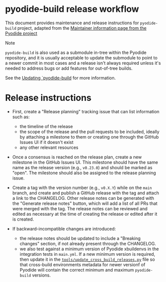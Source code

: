 # pyodide-build release workflow

This document provides maintenance and release instructions for `pyodide-build` project, adapted
from the [Maintainer information page from the Pyodide project](https://pyodide.org/en/stable/development/maintainers.html)

> [!NOTE]
> `pyodide-build` is also used as a submodule in-tree within the Pyodide repository, and it is usually acceptable to
update the submodule to point to a newer commit in most cases and a release isn't always required unless it's needed
to address bugs or add features for out-of-tree builds.
>
> See the [Updating `pyodide-build](https://pyodide.org/en/stable/development/maintainers.html#updating-pyodide-build) for more information.

# Release instructions

- First, create a "Release planning" tracking issue that can list information such as:
    - the timeline of the release
    - the scope of the release and the pull requests to be included, ideally by attaching a milestone to them or creating one through the GitHub Issues UI if it doesn't exist
    - any other relevant resources

- Once a consensus is reached on the release plan, create a new milestone in the GitHub Issues UI. This milestone should have the same name as the release version (e.g., `v0.23.0`) and should be marked as "open". The milestone should also be assigned to the release planning issue.

- Create a tag with the version number (e.g., `v0.X.Y`) while on the `main` branch, and create and publish a GitHub release with the tag and attach a link to the CHANGELOG. Other release notes can be generated with the "Generate release notes" button, which will add a list of all PRs that were merged with the tag. The release notes can be reviewed and edited as necessary at the time of creating the release or edited after it is created.

- If backward-incompatible changes are introduced:
    - the release notes should be updated to include a "Breaking changes" section, if not already present through the CHANGELOG.
    - we also test against a minimum version of Pyodide xbuildenvs in the integration tests in `main.yml`. If a new minimum version
    is required, then update it in the [`tools/update_cross_build_releases.py`](https://github.com/pyodide/pyodide/blob/74bd69b5afa00074580f16a72eae3d7ce5a0817a/tools/update_cross_build_releases.py#L23-L25) file so that cross-build environments metadata for newer versionf of Pyodide will contain the correct minimum and maximum `pyodide-build` versions.

